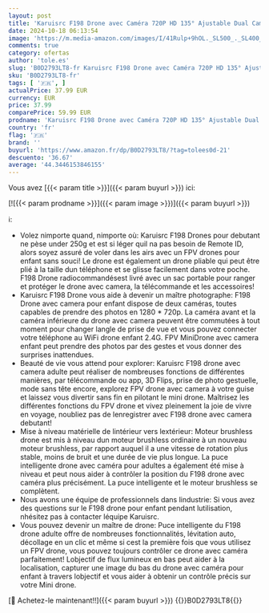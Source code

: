 ```yaml
---
layout: post
title: 'Karuisrc F198 Drone avec Caméra 720P HD 135° Ajustable Dual Caméras AIdrone pour Adultes Vidéo en direct WIFI pour Débutants Moteur Brushless Drone FPV Maintien de l altitude  Mode sans tête 3D Flips'
date: 2024-10-18 06:13:54
image: 'https://m.media-amazon.com/images/I/41Rulp+9hOL._SL500_._SL400_.jpg'
comments: true
category: ofertas
author: 'tole.es'
slug: 'B0D2793LT8-fr Karuisrc F198 Drone avec Caméra 720P HD 135° Ajustable...'
sku: 'B0D2793LT8-fr'
tags: [ '🇫🇷', ]
actualPrice: 37.99 EUR
currency: EUR
price: 37.99
comparePrice: 59.99 EUR
prodname: 'Karuisrc F198 Drone avec Caméra 720P HD 135° Ajustable Dual Caméras AIdrone pour Adultes Vidéo en direct WIFI pour Débutants Moteur Brushless Drone FPV Maintien de l altitude  Mode sans tête 3D Flips'
country: 'fr'
flag: '🇫🇷'
brand: ''
buyurl: 'https://www.amazon.fr/dp/B0D2793LT8/?tag=tolees0d-21'
descuento: '36.67'
average: '44.3446153846155'
---
```


Vous avez [{{< param title >}}]({{< param buyurl >}}) ici:

[![{{< param prodname >}}]({{< param image >}})]({{< param buyurl >}})

ℹ️:

- Volez nimporte quand, nimporte où: Karuisrc F198 Drones pour debutant ne pèse under 250g et est si léger quil na pas besoin de Remote ID, alors soyez assuré de voler dans les airs avec un FPV drones pour enfant sans souci! Le drone est également un drone pliable qui peut être plié à la taille dun téléphone et se glisse facilement dans votre poche. F198 Drone radiocommandésest livré avec un sac portable pour ranger et protéger le drone avec camera, la télécommande et les accessoires!
- Karuisrc F198 Drone vous aide à devenir un maître photographe: F198 Drone avec camera pour enfant dispose de deux caméras, toutes capables de prendre des photos en 1280 * 720p. La caméra avant et la caméra inférieure du drone avec camera peuvent être commutées à tout moment pour changer langle de prise de vue et vous pouvez connecter votre téléphone au WiFi drone enfant 2.4G. FPV MiniDrone avec camera enfant peut prendre des photos par des gestes et vous donner des surprises inattendues.
- Beauté de vie vous attend pour explorer: Karuisrc F198 drone avec camera adulte peut réaliser de nombreuses fonctions de différentes manières, par télécommande ou app, 3D Flips, prise de photo gestuelle, mode sans tête encore, explorez FPV drone avec camera à votre guise et laissez vous divertir sans fin en pilotant le mini drone. Maîtrisez les différentes fonctions du FPV drone et vivez pleinement la joie de vivre en voyage, noubliez pas de lenregistrer avec F198 drone avec camera debutant!
- Mise à niveau matérielle de lintérieur vers lextérieur: Moteur brushless drone est mis à niveau dun moteur brushless ordinaire à un nouveau moteur brushless, par rapport auquel il a une vitesse de rotation plus stable, moins de bruit et une durée de vie plus longue. La puce intelligente drone avec caméra pour adultes a également été mise à niveau et peut nous aider à contrôler la position du F198 drone avec caméra plus précisément. La puce intelligente et le moteur brushless se complètent.
- Nous avons une équipe de professionnels dans lindustrie: Si vous avez des questions sur le F198 drone pour enfant pendant lutilisation, nhésitez pas à contacter léquipe Karuisrc.
- Vous pouvez devenir un maître de drone: Puce intelligente du F198 drone adulte offre de nombreuses fonctionnalités, lévitation auto, décollage en un clic et même si cest la première fois que vous utilisez un FPV drone, vous pouvez toujours contrôler ce drone avec caméra parfaitement! Lobjectif de flux lumineux en bas peut aider à la localisation, capturer une image du bas du drone avec caméra pour enfant à travers lobjectif et vous aider à obtenir un contrôle précis sur votre Mini drone.

[🛒 Achetez-le maintenant!!]({{< param buyurl >}})
{{<world>}}B0D2793LT8{{</world>}}
